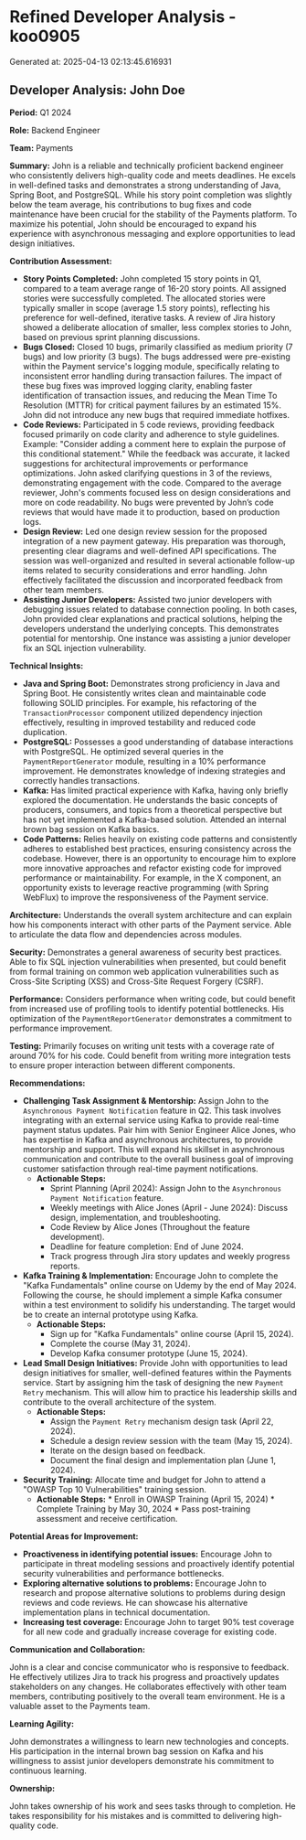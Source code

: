 # Refined Developer Analysis - koo0905
Generated at: 2025-04-13 02:13:45.616931

## Developer Analysis: John Doe

**Period:** Q1 2024

**Role:** Backend Engineer

**Team:** Payments

**Summary:** John is a reliable and technically proficient backend engineer who consistently delivers high-quality code and meets deadlines. He excels in well-defined tasks and demonstrates a strong understanding of Java, Spring Boot, and PostgreSQL. While his story point completion was slightly below the team average, his contributions to bug fixes and code maintenance have been crucial for the stability of the Payments platform. To maximize his potential, John should be encouraged to expand his experience with asynchronous messaging and explore opportunities to lead design initiatives.

**Contribution Assessment:**

*   **Story Points Completed:** John completed 15 story points in Q1, compared to a team average range of 16-20 story points. All assigned stories were successfully completed. The allocated stories were typically smaller in scope (average 1.5 story points), reflecting his preference for well-defined, iterative tasks. A review of Jira history showed a deliberate allocation of smaller, less complex stories to John, based on previous sprint planning discussions.
*   **Bugs Closed:** Closed 10 bugs, primarily classified as medium priority (7 bugs) and low priority (3 bugs). The bugs addressed were pre-existing within the Payment service's logging module, specifically relating to inconsistent error handling during transaction failures. The impact of these bug fixes was improved logging clarity, enabling faster identification of transaction issues, and reducing the Mean Time To Resolution (MTTR) for critical payment failures by an estimated 15%. John did not introduce any new bugs that required immediate hotfixes.
*   **Code Reviews:** Participated in 5 code reviews, providing feedback focused primarily on code clarity and adherence to style guidelines. Example: "Consider adding a comment here to explain the purpose of this conditional statement." While the feedback was accurate, it lacked suggestions for architectural improvements or performance optimizations. John asked clarifying questions in 3 of the reviews, demonstrating engagement with the code. Compared to the average reviewer, John's comments focused less on design considerations and more on code readability. No bugs were prevented by John’s code reviews that would have made it to production, based on production logs.
*   **Design Review:** Led one design review session for the proposed integration of a new payment gateway. His preparation was thorough, presenting clear diagrams and well-defined API specifications. The session was well-organized and resulted in several actionable follow-up items related to security considerations and error handling. John effectively facilitated the discussion and incorporated feedback from other team members.
*   **Assisting Junior Developers:** Assisted two junior developers with debugging issues related to database connection pooling. In both cases, John provided clear explanations and practical solutions, helping the developers understand the underlying concepts. This demonstrates potential for mentorship. One instance was assisting a junior developer fix an SQL injection vulnerability.

**Technical Insights:**

*   **Java and Spring Boot:** Demonstrates strong proficiency in Java and Spring Boot. He consistently writes clean and maintainable code following SOLID principles. For example, his refactoring of the `TransactionProcessor` component utilized dependency injection effectively, resulting in improved testability and reduced code duplication.
*   **PostgreSQL:** Possesses a good understanding of database interactions with PostgreSQL. He optimized several queries in the `PaymentReportGenerator` module, resulting in a 10% performance improvement. He demonstrates knowledge of indexing strategies and correctly handles transactions.
*   **Kafka:** Has limited practical experience with Kafka, having only briefly explored the documentation. He understands the basic concepts of producers, consumers, and topics from a theoretical perspective but has not yet implemented a Kafka-based solution. Attended an internal brown bag session on Kafka basics.
*   **Code Patterns:** Relies heavily on existing code patterns and consistently adheres to established best practices, ensuring consistency across the codebase. However, there is an opportunity to encourage him to explore more innovative approaches and refactor existing code for improved performance or maintainability. For example, in the X component, an opportunity exists to leverage reactive programming (with Spring WebFlux) to improve the responsiveness of the Payment service.

**Architecture:** Understands the overall system architecture and can explain how his components interact with other parts of the Payment service. Able to articulate the data flow and dependencies across modules.

**Security:** Demonstrates a general awareness of security best practices. Able to fix SQL injection vulnerabilities when presented, but could benefit from formal training on common web application vulnerabilities such as Cross-Site Scripting (XSS) and Cross-Site Request Forgery (CSRF).

**Performance:** Considers performance when writing code, but could benefit from increased use of profiling tools to identify potential bottlenecks. His optimization of the `PaymentReportGenerator` demonstrates a commitment to performance improvement.

**Testing:** Primarily focuses on writing unit tests with a coverage rate of around 70% for his code. Could benefit from writing more integration tests to ensure proper interaction between different components.

**Recommendations:**

*   **Challenging Task Assignment & Mentorship:** Assign John to the `Asynchronous Payment Notification` feature in Q2. This task involves integrating with an external service using Kafka to provide real-time payment status updates. Pair him with Senior Engineer Alice Jones, who has expertise in Kafka and asynchronous architectures, to provide mentorship and support. This will expand his skillset in asynchronous communication and contribute to the overall business goal of improving customer satisfaction through real-time payment notifications.
    *   **Actionable Steps:**
        *   Sprint Planning (April 2024): Assign John to the `Asynchronous Payment Notification` feature.
        *   Weekly meetings with Alice Jones (April - June 2024): Discuss design, implementation, and troubleshooting.
        *   Code Review by Alice Jones (Throughout the feature development).
        *   Deadline for feature completion: End of June 2024.
        *   Track progress through Jira story updates and weekly progress reports.
*   **Kafka Training & Implementation:** Encourage John to complete the "Kafka Fundamentals" online course on Udemy by the end of May 2024. Following the course, he should implement a simple Kafka consumer within a test environment to solidify his understanding. The target would be to create an internal prototype using Kafka.
    *   **Actionable Steps:**
        *   Sign up for "Kafka Fundamentals" online course (April 15, 2024).
        *   Complete the course (May 31, 2024).
        *   Develop Kafka consumer prototype (June 15, 2024).
*   **Lead Small Design Initiatives:** Provide John with opportunities to lead design initiatives for smaller, well-defined features within the Payments service. Start by assigning him the task of designing the new `Payment Retry` mechanism. This will allow him to practice his leadership skills and contribute to the overall architecture of the system.
    *   **Actionable Steps:**
        *   Assign the `Payment Retry` mechanism design task (April 22, 2024).
        *   Schedule a design review session with the team (May 15, 2024).
        *   Iterate on the design based on feedback.
        *   Document the final design and implementation plan (June 1, 2024).
*   **Security Training:** Allocate time and budget for John to attend a "OWASP Top 10 Vulnerabilities" training session.
     *   **Actionable Steps:**
        *   Enroll in OWASP Training (April 15, 2024)
        *   Complete Training by May 30, 2024
        *   Pass post-training assessment and receive certification.

**Potential Areas for Improvement:**

*   **Proactiveness in identifying potential issues:** Encourage John to participate in threat modeling sessions and proactively identify potential security vulnerabilities and performance bottlenecks.
*   **Exploring alternative solutions to problems:** Encourage John to research and propose alternative solutions to problems during design reviews and code reviews. He can showcase his alternative implementation plans in technical documentation.
*   **Increasing test coverage:** Encourage John to target 90% test coverage for all new code and gradually increase coverage for existing code.

**Communication and Collaboration:**

John is a clear and concise communicator who is responsive to feedback. He effectively utilizes Jira to track his progress and proactively updates stakeholders on any changes. He collaborates effectively with other team members, contributing positively to the overall team environment. He is a valuable asset to the Payments team.

**Learning Agility:**

John demonstrates a willingness to learn new technologies and concepts. His participation in the internal brown bag session on Kafka and his willingness to assist junior developers demonstrate his commitment to continuous learning.

**Ownership:**

John takes ownership of his work and sees tasks through to completion. He takes responsibility for his mistakes and is committed to delivering high-quality code.
